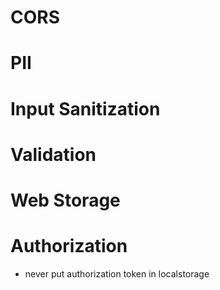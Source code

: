 # CORS

# PII

# Input Sanitization

# Validation

# Web Storage

# Authorization

- never put authorization token in localstorage
